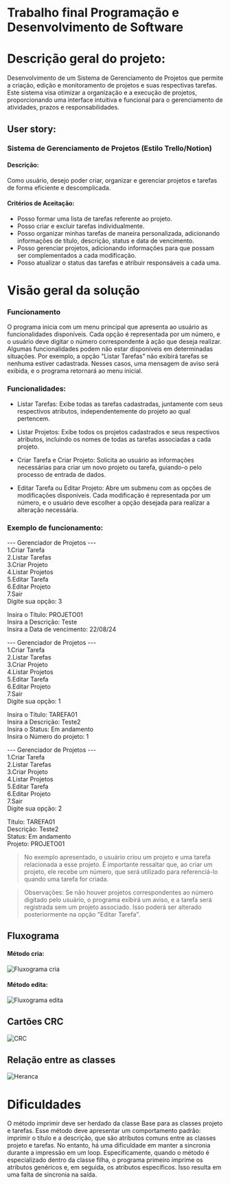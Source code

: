 # Trabalho final Programação e Desenvolvimento de Software 

# Descrição geral do projeto:
Desenvolvimento de um Sistema de Gerenciamento de Projetos que permite a criação, edição e monitoramento de projetos e suas respectivas tarefas. Este sistema visa otimizar a organização e a execução de projetos, proporcionando uma interface intuitiva e funcional para o gerenciamento de atividades, prazos e responsabilidades.

## User story:
### Sistema de Gerenciamento de Projetos (Estilo Trello/Notion)
#### Descrição:
Como usuário, desejo poder criar, organizar e gerenciar projetos e
tarefas de forma eficiente e descomplicada.

#### Critérios de Aceitação:
- Posso formar uma lista de tarefas referente ao projeto.
- Posso criar e excluir tarefas individualmente.
- Posso organizar minhas tarefas de maneira personalizada, adicionando informações de título, descrição, status e data de vencimento.
- Posso gerenciar projetos, adicionando informações para que possam ser complementados a cada modificação.
- Posso atualizar o status das tarefas e atribuir responsáveis a cada uma.

# Visão geral da solução
### Funcionamento
O programa inicia com um menu principal que apresenta ao usuário as funcionalidades disponíveis. Cada opção é representada por um número, e o usuário deve digitar o número correspondente à ação que deseja realizar. Algumas funcionalidades podem não estar disponíveis em determinadas situações. Por exemplo, a opção "Listar Tarefas" não exibirá tarefas se nenhuma estiver cadastrada. Nesses casos, uma mensagem de aviso será exibida, e o programa retornará ao menu inicial.

### Funcionalidades: 
- Listar Tarefas: Exibe todas as tarefas cadastradas, juntamente com seus respectivos atributos, independentemente do projeto ao qual pertencem.

- Listar Projetos: Exibe todos os projetos cadastrados e seus respectivos atributos, incluindo os nomes de todas as tarefas associadas a cada projeto.

- Criar Tarefa e Criar Projeto: Solicita ao usuário as informações necessárias para criar um novo projeto ou tarefa, guiando-o pelo processo de entrada de dados.

- Editar Tarefa ou Editar Projeto: Abre um submenu com as opções de modificações disponíveis. Cada modificação é representada por um número, e o usuário deve escolher a opção desejada para realizar a alteração necessária.


### Exemplo de funcionamento:
--- Gerenciador de Projetos --- \
1.Criar Tarefa \
2.Listar Tarefas \
3.Criar Projeto \
4.Listar Projetos \
5.Editar Tarefa \
6.Editar Projeto \
7.Sair \
Digite sua opção: 3 

Insira o Título: PROJETO01 \
Insira a Descrição: Teste \
Insira a Data de vencimento: 22/08/24

--- Gerenciador de Projetos --- \
1.Criar Tarefa \
2.Listar Tarefas \
3.Criar Projeto \
4.Listar Projetos \
5.Editar Tarefa \
6.Editar Projeto \
7.Sair \
Digite sua opção: 1

Insira o Título: TAREFA01 \
Insira a Descrição: Teste2 \
Insira o Status: Em andamento \
Insira o Número do projeto: 1 

--- Gerenciador de Projetos --- \
1.Criar Tarefa \
2.Listar Tarefas \
3.Criar Projeto \
4.Listar Projetos \
5.Editar Tarefa \
6.Editar Projeto \
7.Sair \
Digite sua opção: 2

Título: TAREFA01 \
Descrição: Teste2 \
Status: Em andamento \
Projeto: PROJETO01

> No exemplo apresentado, o usuário criou um projeto e uma tarefa relacionada a esse projeto. É importante ressaltar que, ao criar um projeto, ele recebe um número, que será utilizado para referenciá-lo quando uma tarefa for criada.

> Observações: Se não houver projetos correspondentes ao número digitado pelo usuário, o programa exibirá um aviso, e a tarefa será registrada sem um projeto associado. Isso poderá ser alterado posteriormente na opção "Editar Tarefa".

## Fluxograma
#### Método cria:
![Fluxograma cria](metodoCria.jpg) 

#### Método edita:
![Fluxograma edita](metodoEdita.jpg)

## Cartões CRC
![CRC](cartoesCRC.png)

## Relação entre as classes
![Heranca](sistemaHeranca.jpg)

# Dificuldades
O método imprimir deve ser herdado da classe Base para as classes projeto e tarefas. Esse método deve apresentar um comportamento padrão: imprimir o título e a descrição, que são atributos comuns entre as classes projeto e tarefas. No entanto, há uma dificuldade em manter a sincronia durante a impressão em um loop. Especificamente, quando o método é especializado dentro da classe filha, o programa primeiro imprime os atributos genéricos e, em seguida, os atributos específicos. Isso resulta em uma falta de sincronia na saída. 